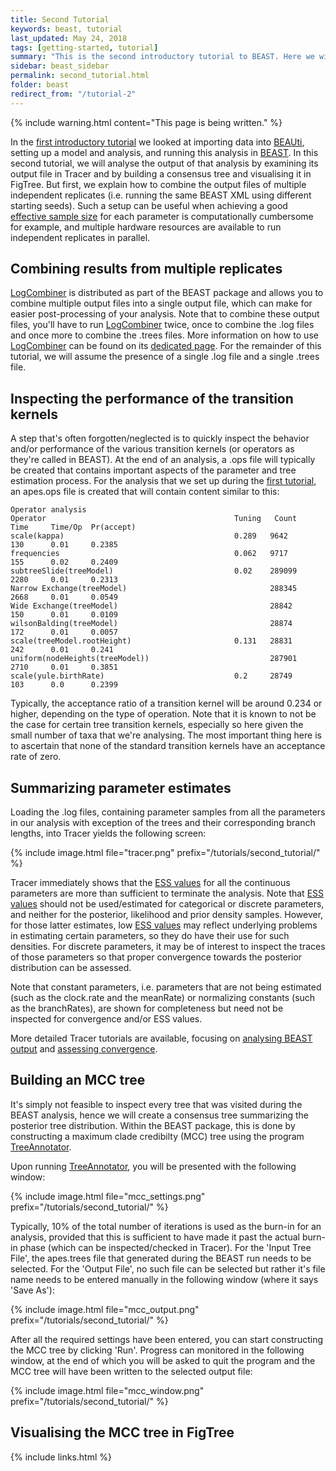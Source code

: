 ```yaml
---
title: Second Tutorial
keywords: beast, tutorial
last_updated: May 24, 2018
tags: [getting-started, tutorial]
summary: "This is the second introductory tutorial to BEAST. Here we will continue the analysis from the first tutorial looking at the output, diagnosing problems and summarising the results. This tutorial will introduce some of the utilities packaged with BEAST, logcombiner and treeannotator, as well as the external applications, Tracer and FigTree."
sidebar: beast_sidebar
permalink: second_tutorial.html
folder: beast
redirect_from: "/tutorial-2"
---
```


{% include warning.html content="This page is being written." %}

In the [first introductory tutorial](first_tutorial) we looked at importing data into [BEAUti](beauti), setting up a model and analysis, and running this analysis in [BEAST](beast).
In this second tutorial, we will analyse the output of that analysis by examining its output file in Tracer and by building a consensus tree and visualising it in FigTree.
But first, we explain how to combine the output files of multiple independent replicates (i.e. running the same BEAST XML using different starting seeds).
Such a setup can be useful when achieving a good [effective sample size](ess_tutorial) for each parameter is computationally cumbersome for example, and multiple hardware resources are available to run independent replicates in parallel.


## Combining results from multiple replicates
[LogCombiner](logcombiner) is distributed as part of the BEAST package and allows you to combine multiple output files into a single output file, which can make for easier post-processing of your analysis.
Note that to combine these output files, you'll have to run [LogCombiner](logcombiner) twice, once to combine the .log files and once more to combine the .trees files.
More information on how to use [LogCombiner](logcombiner) can be found on its [dedicated page](logcombiner).
For the remainder of this tutorial, we will assume the presence of a single .log file and a single .trees file.


## Inspecting the performance of the transition kernels
A step that's often forgotten/neglected is to quickly inspect the behavior and/or performance of the various transition kernels (or operators as they're called in BEAST).
At the end of an analysis, a .ops file will typically be created that contains important aspects of the parameter and tree estimation process.
For the analysis that we set up during the [first tutorial](first_tutorial), an apes.ops file is created that will contain content similar to this:

```
Operator analysis
Operator                                          Tuning   Count      Time     Time/Op  Pr(accept) 
scale(kappa)                                      0.289   9642       130      0.01     0.2385      
frequencies                                       0.062   9717       155      0.02     0.2409      
subtreeSlide(treeModel)                           0.02    289099     2280     0.01     0.2313      
Narrow Exchange(treeModel)                                288345     2668     0.01     0.0549      
Wide Exchange(treeModel)                                  28842      150      0.01     0.0109      
wilsonBalding(treeModel)                                  28874      172      0.01     0.0057      
scale(treeModel.rootHeight)                       0.131   28831      242      0.01     0.241       
uniform(nodeHeights(treeModel))                           287901     2710     0.01     0.3851      
scale(yule.birthRate)                             0.2     28749      103      0.0      0.2399  
```

Typically, the acceptance ratio of a transition kernel will be around 0.234 or higher, depending on the type of operation.
Note that it is known to not be the case for certain tree transition kernels, especially so here given the small number of taxa that we're analysing.
The most important thing here is to ascertain that none of the standard transition kernels have an acceptance rate of zero.


## Summarizing parameter estimates
Loading the .log files, containing parameter samples from all the parameters in our analysis with exception of the trees and their corresponding branch lengths, into Tracer yields the following screen: 

{% include image.html file="tracer.png" prefix="/tutorials/second_tutorial/" %}<br />

Tracer immediately shows that the [ESS values](ess_tutorial) for all the continuous parameters are more than sufficient to terminate the analysis.
Note that [ESS values](ess_tutorial) should not be used/estimated for categorical or discrete parameters, and neither for the posterior, likelihood and prior density samples.
However, for those latter estimates, low [ESS values](ess_tutorial) may reflect underlying problems in estimating certain parameters, so they do have their use for such densities.
For discrete parameters, it may be of interest to inspect the traces of those parameters so that proper convergence towards the posterior distribution can be assessed.

Note that constant parameters, i.e. parameters that are not being estimated (such as the clock.rate and the meanRate) or normalizing constants (such as the branchRates), are shown for completeness but need not be inspected for convergence and/or ESS values.

More detailed Tracer tutorials are available, focusing on [analysing BEAST output](analysing_beast_output) and [assessing convergence](tracer_convergence).


## Building an MCC tree
It's simply not feasible to inspect every tree that was visited during the BEAST analysis, hence we will create a consensus tree summarizing the posterior tree distribution.
Within the BEAST package, this is done by constructing a maximum clade credibilty (MCC) tree using the program [TreeAnnotator](treeannotator).

Upon running [TreeAnnotator](treeannotator), you will be presented with the following window:

{% include image.html file="mcc_settings.png" prefix="/tutorials/second_tutorial/" %}<br />

Typically, 10% of the total number of iterations is used as the burn-in for an analysis, provided that this is sufficient to have made it past the actual burn-in phase (which can be inspected/checked in Tracer).
For the 'Input Tree File', the apes.trees file that generated during the BEAST run needs to be selected.
For the 'Output File', no such file can be selected but rather it's file name needs to be entered manually in the following window (where it says 'Save As'):

{% include image.html file="mcc_output.png" prefix="/tutorials/second_tutorial/" %}<br />

After all the required settings have been entered, you can start constructing the MCC tree by clicking 'Run'.
Progress can monitored in the following window, at the end of which you will be asked to quit the program and the MCC tree will have been written to the selected output file:

{% include image.html file="mcc_window.png" prefix="/tutorials/second_tutorial/" %}<br />


## Visualising the MCC tree in FigTree


 
{% include links.html %}
